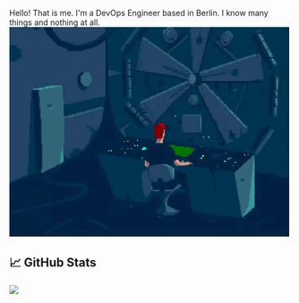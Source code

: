 Hello! That is me. I'm a DevOps Engineer based in Berlin. 
I know many things and nothing at all.
<img src="./assets/POd5.gif">

## &#x1f4c8; GitHub Stats
<img align="center" src="https://github-readme-stats.vercel.app/api/top-langs/?username=hunterchris&theme=merko" />

